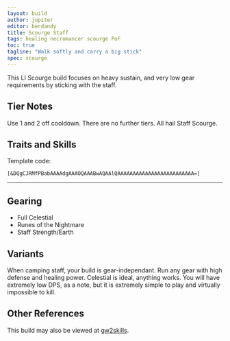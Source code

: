 ```yaml
---
layout: build
author: jupiter
editor: berdandy
title: Scourge Staff
tags: healing necromancer scourge PoF
toc: true
tagline: "Walk softly and carry a big stick"
spec: scourge
---
```


This LI Scourge build focuses on heavy sustain, and very low gear requirements by sticking with the staff.

## Tier Notes

Use 1 and 2 off cooldown. There are no further tiers. All hail Staff Scourge.

## Traits and Skills

Template code:

`[&DQgCJRMfPBabAAAAdgAAAOQAAABwAQAAlQAAAAAAAAAAAAAAAAAAAAAAAAA=]`

---

<div
  data-armory-embed='skills'
  data-armory-ids='10547,10533,10541,10589,10646'
>
</div>
<div
  data-armory-embed='specializations'
  data-armory-ids='2,19,60'
  data-armory-2-traits='820,858,1940'
  data-armory-19-traits='1876,1844,782'
  data-armory-60-traits='2074,2059,2112'
>
</div>
<script async src='https://unpkg.com/armory-embeds@^0.x.x/armory-embeds.js'></script>

## Gearing

- Full Celestial
- Runes of the Nightmare
- Staff Strength/Earth

## Variants

When camping staff,  your build is gear-independant. Run any gear with high defense and healing power. Celestial is ideal, anything works. You will have extremely low DPS, as a note, but it is extremely simple to play and virtually impossible to kill.

## Other References

This build may also be viewed at [gw2skills](http://en.gw2skills.net/editor/?PSgAs+lFwoYTsK2IeKTfPLA-zxIY1ohvMiLBCsAEeA-e).

